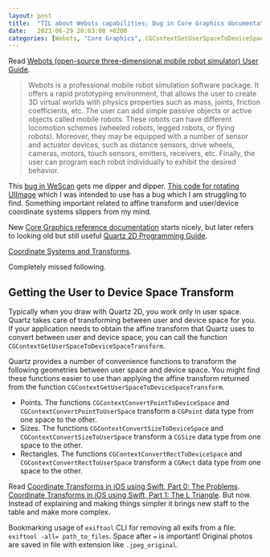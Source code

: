 ```yaml
---
layout: post
title:  "TIL about Webots capabilities; Dug in Core Graphics documentation"
date:   2023-06-29 20:03:00 +0200
categories: [Webots, "Core Graphics", CGContextGetUserSpaceToDeviceSpaceTransform, exiftool]
---
```

Read [Webots (open-source three-dimensional mobile robot simulator) User Guide](https://cyberbotics.com/doc/guide/menu).

> Webots is a professional mobile robot simulation software package. It offers a rapid prototyping environment, that allows the user to create 3D virtual worlds with physics properties such as mass, joints, friction coefficients, etc. The user can add simple passive objects or active objects called mobile robots. These robots can have different locomotion schemes (wheeled robots, legged robots, or flying robots). Moreover, they may be equipped with a number of sensor and actuator devices, such as distance sensors, drive wheels, cameras, motors, touch sensors, emitters, receivers, etc. Finally, the user can program each robot individually to exhibit the desired behavior.

This [bug in WeScan](https://github.com/WeTransfer/WeScan/issues/356) gets me dipper and dipper. [This code for rotating UIImage](https://github.com/valeriyvan/Understand-UIImage-rotation) which I was intended to use has a bug which I am struggling to find. Something important related to affine transform and user/device coordinate systems slippers from my mind.

New [Core Graphics reference documentation](https://developer.apple.com/documentation/coregraphics) starts nicely, but later refers to looking old but still useful [Quartz 2D Programming Guide](https://developer.apple.com/library/archive/documentation/GraphicsImaging/Conceptual/drawingwithquartz2d/Introduction/Introduction.html).

[Coordinate Systems and Transforms](https://developer.apple.com/library/archive/documentation/Cocoa/Conceptual/CocoaDrawingGuide/Transforms/Transforms.html).

Completely missed following.

## Getting the User to Device Space Transform

Typically when you draw with Quartz 2D, you work only in user space. Quartz takes care of transforming between user and device space for you. If your application needs to obtain the affine transform that Quartz uses to convert between user and device space, you can call the function `CGContextGetUserSpaceToDeviceSpaceTransform`.

Quartz provides a number of convenience functions to transform the following geometries between user space and device space. You might find these functions easier to use than applying the affine transform returned from the function `CGContextGetUserSpaceToDeviceSpaceTransform`.

* Points. The functions `CGContextConvertPointToDeviceSpace` and `CGContextConvertPointToUserSpace` transform a `CGPoint` data type from one space to the other.
* Sizes. The functions `CGContextConvertSizeToDeviceSpace` and `CGContextConvertSizeToUserSpace` transform a `CGSize` data type from one space to the other.
* Rectangles. The functions `CGContextConvertRectToDeviceSpace` and `CGContextConvertRectToUserSpace` transform a `CGRect` data type from one space to the other.

Read [Coordinate Transforms in iOS using Swift, Part 0: The Problems](https://rethunk.medium.com/image-coordinate-transforms-in-ios-using-swift-part-0-the-problems-a28d676030b0). [Coordinate Transforms in iOS using Swift, Part 1: The L Triangle](https://rethunk.medium.com/coordinate-transforms-in-ios-using-swift-part-1-the-l-triangle-c8204177a7e2). But now. Instead of explaining and making things simpler it brings new staff to the table and make more complex.

Bookmarking usage of `exiftool` CLI for removing all exifs from a file: `exiftool -all= path_to_files`. Space after `=` is important! Original photos are saved in file with extension like `.jpeg_original`.
